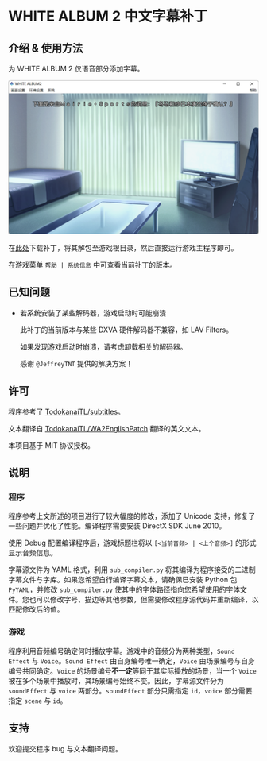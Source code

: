 # WHITE ALBUM 2 中文字幕补丁

## 介绍 & 使用方法

为 WHITE ALBUM 2 仅语音部分添加字幕。

![sample.png](./sample.png)

在[此处](https://github.com/nxs7/WA2-CHS-Subtitle-Patch/releases/latest)下载补丁，将其解包至游戏根目录，然后直接运行游戏主程序即可。

在游戏菜单 `帮助 | 系统信息` 中可查看当前补丁的版本。

## 已知问题

- 若系统安装了某些解码器，游戏启动时可能崩溃
  
  此补丁的当前版本与某些 DXVA 硬件解码器不兼容，如 LAV Filters。
  
  如果发现游戏启动时崩溃，请考虑卸载相关的解码器。
  
  感谢 `@JeffreyTNT` 提供的解决方案！

## 许可

程序参考了 [TodokanaiTL/subtitles](https://github.com/TodokanaiTL/subtitles)。

文本翻译自 [TodokanaiTL/WA2EnglishPatch](https://github.com/TodokanaiTL/WA2EnglishPatch) 翻译的英文文本。

本项目基于 MIT 协议授权。

## 说明

### 程序

程序参考上文所述的项目进行了较大幅度的修改，添加了 Unicode 支持，修复了一些问题并优化了性能。编译程序需要安装 DirectX SDK June 2010。

使用 Debug 配置编译程序后，游戏标题栏将以 `[<当前音频> | <上个音频>]` 的形式显示音频信息。

字幕源文件为 YAML 格式，利用 `sub_compiler.py` 将其编译为程序接受的二进制字幕文件与字库。如果您希望自行编译字幕文本，请确保已安装 Python 包 `PyYAML`，并修改 `sub_compiler.py` 使其中的字体路径指向您希望使用的字体文件。您也可以修改字号、描边等其他参数，但需要修改程序源代码并重新编译，以匹配修改后的值。

### 游戏

程序利用音频编号确定何时播放字幕。游戏中的音频分为两种类型，`Sound Effect` 与 `Voice`。`Sound Effect` 由自身编号唯一确定，`Voice` 由场景编号与自身编号共同确定。`Voice` 的场景编号**不一定**等同于其实际播放的场景，当一个 `Voice` 被在多个场景中播放时，其场景编号始终不变。因此，字幕源文件分为 `soundEffect` 与 `voice` 两部分。`soundEffect` 部分只需指定 `id`，`voice` 部分需要指定 `scene` 与 `id`。

## 支持

欢迎提交程序 bug 与文本翻译问题。
